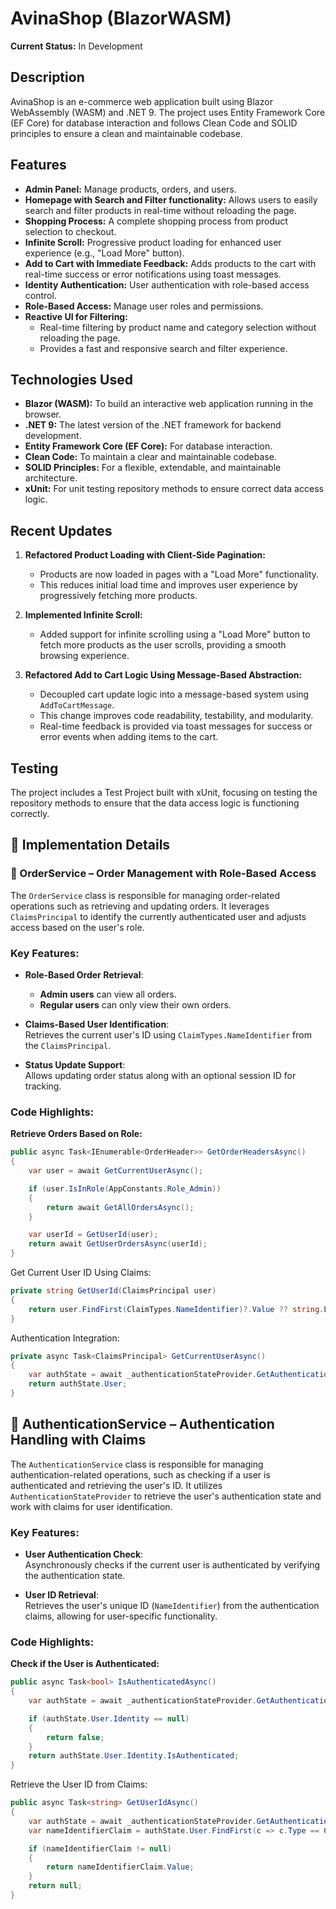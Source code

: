 # AvinaShop (BlazorWASM)
**Current Status:** In Development

## Description
AvinaShop is an e-commerce web application built using Blazor WebAssembly (WASM) and .NET 9. The project uses Entity Framework Core (EF Core) for database interaction and follows Clean Code and SOLID principles to ensure a clean and maintainable codebase.

## Features
- **Admin Panel:** Manage products, orders, and users.
- **Homepage with Search and Filter functionality:** Allows users to easily search and filter products in real-time without reloading the page.
- **Shopping Process:** A complete shopping process from product selection to checkout.
- **Infinite Scroll:** Progressive product loading for enhanced user experience (e.g., "Load More" button).
- **Add to Cart with Immediate Feedback:** Adds products to the cart with real-time success or error notifications using toast messages.
- **Identity Authentication:** User authentication with role-based access control.
- **Role-Based Access:** Manage user roles and permissions.
- **Reactive UI for Filtering:**
   - Real-time filtering by product name and category selection without reloading the page.
   - Provides a fast and responsive search and filter experience.
     
## Technologies Used
- **Blazor (WASM):** To build an interactive web application running in the browser.
- **.NET 9:** The latest version of the .NET framework for backend development.
- **Entity Framework Core (EF Core):** For database interaction.
- **Clean Code:** To maintain a clear and maintainable codebase.
- **SOLID Principles:** For a flexible, extendable, and maintainable architecture.
- **xUnit:** For unit testing repository methods to ensure correct data access logic.

## Recent Updates
1. **Refactored Product Loading with Client-Side Pagination:**
   - Products are now loaded in pages with a "Load More" functionality.
   - This reduces initial load time and improves user experience by progressively fetching more products.

2. **Implemented Infinite Scroll:**
   - Added support for infinite scrolling using a "Load More" button to fetch more products as the user scrolls, providing a smooth browsing experience.

3. **Refactored Add to Cart Logic Using Message-Based Abstraction:**
   - Decoupled cart update logic into a message-based system using `AddToCartMessage`.
   - This change improves code readability, testability, and modularity.
   - Real-time feedback is provided via toast messages for success or error events when adding items to the cart.

## Testing
The project includes a Test Project built with xUnit, focusing on testing the repository methods to ensure that the data access logic is functioning correctly.


## 🔧 Implementation Details

### 🛒 OrderService – Order Management with Role-Based Access

The `OrderService` class is responsible for managing order-related operations such as retrieving and updating orders. It leverages `ClaimsPrincipal` to identify the currently authenticated user and adjusts access based on the user's role.

### Key Features:
- **Role-Based Order Retrieval**:  
  - **Admin users** can view all orders.  
  - **Regular users** can only view their own orders.
  
- **Claims-Based User Identification**:  
  Retrieves the current user's ID using `ClaimTypes.NameIdentifier` from the `ClaimsPrincipal`.

- **Status Update Support**:  
  Allows updating order status along with an optional session ID for tracking.

### Code Highlights:

**Retrieve Orders Based on Role:**
```csharp
public async Task<IEnumerable<OrderHeader>> GetOrderHeadersAsync()
{
    var user = await GetCurrentUserAsync();

    if (user.IsInRole(AppConstants.Role_Admin))
    {
        return await GetAllOrdersAsync();
    }

    var userId = GetUserId(user);
    return await GetUserOrdersAsync(userId);
}
```
Get Current User ID Using Claims:

```csharp
private string GetUserId(ClaimsPrincipal user)
{
    return user.FindFirst(ClaimTypes.NameIdentifier)?.Value ?? string.Empty;
}
```
Authentication Integration:

```csharp
private async Task<ClaimsPrincipal> GetCurrentUserAsync()
{
    var authState = await _authenticationStateProvider.GetAuthenticationStateAsync();
    return authState.User;
}
```
## 🔐 AuthenticationService – Authentication Handling with Claims

The `AuthenticationService` class is responsible for managing authentication-related operations, such as checking if a user is authenticated and retrieving the user's ID. It utilizes `AuthenticationStateProvider` to retrieve the user's authentication state and work with claims for user identification.

### Key Features:
- **User Authentication Check**:  
  Asynchronously checks if the current user is authenticated by verifying the authentication state.

- **User ID Retrieval**:  
  Retrieves the user's unique ID (`NameIdentifier`) from the authentication claims, allowing for user-specific functionality.

### Code Highlights:

**Check if the User is Authenticated:**
```csharp
public async Task<bool> IsAuthenticatedAsync()
{
    var authState = await _authenticationStateProvider.GetAuthenticationStateAsync();

    if (authState.User.Identity == null)
    {
        return false;
    }
    return authState.User.Identity.IsAuthenticated;
}
```
Retrieve the User ID from Claims:

```csharp
public async Task<string> GetUserIdAsync()
{
    var authState = await _authenticationStateProvider.GetAuthenticationStateAsync();
    var nameIdentifierClaim = authState.User.FindFirst(c => c.Type == ClaimTypes.NameIdentifier);

    if (nameIdentifierClaim != null)
    {
        return nameIdentifierClaim.Value;
    }
    return null;
}
```

